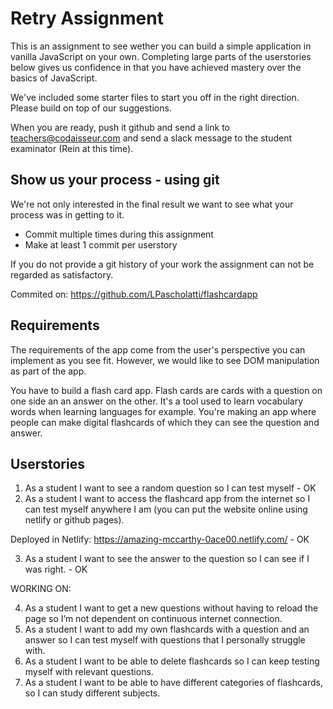 # Retry Assignment

This is an assignment to see wether you can build a simple application in vanilla JavaScript on your own. Completing large parts of the userstories below gives us confidence in that you have achieved mastery over the basics of JavaScript.

We've included some starter files to start you off in the right direction. Please build on top of our suggestions.

When you are ready, push it github and send a link to teachers@codaisseur.com and send a slack message to the student examinator (Rein at this time).

## Show us your process - using git

We're not only interested in the final result we want to see what your process was in getting to it.

- Commit multiple times during this assignment
- Make at least 1 commit per userstory

If you do not provide a git history of your work the assignment can not be regarded as satisfactory.

Commited on: https://github.com/LPascholatti/flashcardapp

## Requirements

The requirements of the app come from the user's perspective you can implement as you see fit. However, we would like to see DOM manipulation as part of the app.

You have to build a flash card app. Flash cards are cards with a question on one side an an answer on the other. It's a tool used to learn vocabulary words when learning languages for example. You're making an app where people can make digital flashcards of which they can see the question and answer.

## Userstories

1. As a student I want to see a random question so I can test myself - OK
2. As a student I want to access the flashcard app from the internet so I can test myself anywhere I am (you can put the website online using netlify or github pages).

Deployed in Netlify: https://amazing-mccarthy-0ace00.netlify.com/ - OK

3. As a student I want to see the answer to the question so I can see if I was right. - OK

WORKING ON:

4. As a student I want to get a new questions without having to reload the page so I’m not dependent on continuous internet connection.
5. As a student I want to add my own flashcards with a question and an answer so I can test myself with questions that I personally struggle with.
6. As a student I want to be able to delete flashcards so I can keep testing myself with relevant questions.
7. As a student I want to be able to have different categories of flashcards, so I can study different subjects.

